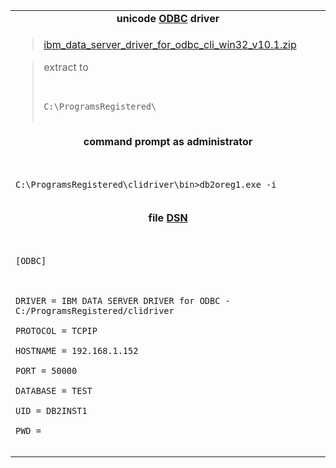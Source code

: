 <table border='0'>

<tr><td align='center'>
<b>unicode <a href='http://en.wikipedia.org/wiki/ODBC'>ODBC</a> driver</b>
</td></tr>

<tr><td>
<blockquote><a href='http://www.ibm.com/Search/?q=download+latest+ODBC+driver'>ibm_data_server_driver_for_odbc_cli_win32_v10.1.zip</a></blockquote>

<blockquote>extract to<br>
<pre><code><br>
C:\ProgramsRegistered\<br>
</code></pre>
</td></tr></blockquote>

<tr><td align='center'>
<b>command prompt as administrator</b>
</td></tr>

<tr><td><pre><code><br>
C:\ProgramsRegistered\clidriver\bin&gt;db2oreg1.exe -i<br>
</code></pre></td></tr>

<tr><td align='center'>
<b>file <a href='http://en.wikipedia.org/wiki/Data_Source_Name'>DSN</a></b>
</td></tr>

<tr><td><pre><code><br>
[ODBC]<br>
<br>
DRIVER = IBM DATA SERVER DRIVER for ODBC - C:/ProgramsRegistered/clidriver<br>
PROTOCOL = TCPIP<br>
HOSTNAME = 192.168.1.152<br>
PORT = 50000<br>
DATABASE = TEST<br>
UID = DB2INST1<br>
PWD =<br>
</code></pre></td></tr>

</table>